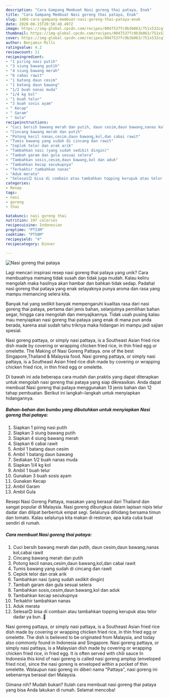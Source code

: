 ```yaml
---
description: "Cara Gampang Membuat Nasi goreng thai pataya, Enak"
title: "Cara Gampang Membuat Nasi goreng thai pataya, Enak"
slug: 1468-cara-gampang-membuat-nasi-goreng-thai-pataya-enak
date: 2020-08-15T20:50:48.497Z
image: https://img-global.cpcdn.com/recipes/0047537fc9b3b063/751x532cq70/nasi-goreng-thai-pataya-foto-resep-utama.jpg
thumbnail: https://img-global.cpcdn.com/recipes/0047537fc9b3b063/751x532cq70/nasi-goreng-thai-pataya-foto-resep-utama.jpg
cover: https://img-global.cpcdn.com/recipes/0047537fc9b3b063/751x532cq70/nasi-goreng-thai-pataya-foto-resep-utama.jpg
author: Benjamin Mills
ratingvalue: 4.2
reviewcount: 11
recipeingredient:
- "1 piring nasi putih"
- "3 siung bawang putih"
- "4 siung bawang merah"
- "6 cabai rawit"
- "1 batang daun cesim"
- "1 batang daun bawang"
- "1/2 buah nanas muda"
- "1/4 kg kol"
- "1 buah telur"
- "3 buah sosis ayam"
- " Kecap"
- " Garam"
- " Gula"
recipeinstructions:
- "Cuci bersih bawang merah dan putih, daun cesim,daun bawang,nanas kol,cabai rawit"
- "Cincang bawang merah dan putih"
- "Potong kecil nanas,cesim,daun bawang,kol,dan cabai rawit"
- "Tumis bawang yang sudah di cincang dan rawit"
- "Ceplok telor dan orak arik"
- "Tambahkan nasi (yang sudah sedikit dingin)"
- "Tambah garam dan gula sesuai selera"
- "Tambahkan sosis,cesim,daun bawang,kol dan aduk"
- "Tambahkan kecap secukupnya"
- "Terkakhir tambahkan nanas"
- "Aduk merata"
- "Selesai😊 bisa di combain atau tambahkan topping kerupuk atau telor dadar ya bun..🤗"
categories:
- Resep
tags:
- nasi
- goreng
- thai

katakunci: nasi goreng thai 
nutrition: 197 calories
recipecuisine: Indonesian
preptime: "PT33M"
cooktime: "PT50M"
recipeyield: "4"
recipecategory: Dinner

---
```



![Nasi goreng thai pataya](https://img-global.cpcdn.com/recipes/0047537fc9b3b063/751x532cq70/nasi-goreng-thai-pataya-foto-resep-utama.jpg)

Lagi mencari inspirasi resep nasi goreng thai pataya yang unik? Cara membuatnya memang tidak susah dan tidak juga mudah. Kalau keliru mengolah maka hasilnya akan hambar dan bahkan tidak sedap. Padahal nasi goreng thai pataya yang enak selayaknya punya aroma dan rasa yang mampu memancing selera kita.

Banyak hal yang sedikit banyak mempengaruhi kualitas rasa dari nasi goreng thai pataya, pertama dari jenis bahan, selanjutnya pemilihan bahan segar, hingga cara mengolah dan menyajikannya. Tidak usah pusing kalau mau menyiapkan nasi goreng thai pataya yang enak di mana pun anda berada, karena asal sudah tahu triknya maka hidangan ini mampu jadi sajian spesial.

Nasi goreng pattaya, or simply nasi pattaya, is a Southeast Asian fried rice dish made by covering or wrapping chicken fried rice, in thin fried egg or omelette. The Making of Nasi Goreng Pattaya. one of the best Singapore,Thailand &amp; Malaysia food. Nasi goreng pattaya, or simply nasi pattaya, is a Southeast Asian fried rice dish made by covering or wrapping chicken fried rice, in thin fried egg or omelette.


Di bawah ini ada beberapa cara mudah dan praktis yang dapat diterapkan untuk mengolah nasi goreng thai pataya yang siap dikreasikan. Anda dapat membuat Nasi goreng thai pataya menggunakan 13 jenis bahan dan 12 tahap pembuatan. Berikut ini langkah-langkah untuk menyiapkan hidangannya.

<!--inarticleads1-->

##### Bahan-bahan dan bumbu yang dibutuhkan untuk menyiapkan Nasi goreng thai pataya:

1. Siapkan 1 piring nasi putih
1. Siapkan 3 siung bawang putih
1. Siapkan 4 siung bawang merah
1. Siapkan 6 cabai rawit
1. Ambil 1 batang daun cesim
1. Ambil 1 batang daun bawang
1. Sediakan 1/2 buah nanas muda
1. Siapkan 1/4 kg kol
1. Ambil 1 buah telur
1. Gunakan 3 buah sosis ayam
1. Gunakan  Kecap
1. Ambil  Garam
1. Ambil  Gula


Resepi Nasi Goreng Pattaya, masakan yang berasal dari Thailand dan sangat popular di Malaysia. Nasi goreng dibungkus dalam lapisan nipis telur dadar dan dilipat berbentuk empat segi. Selalunya dihidang bersama timun dan tomato. Kalau selalunya kita makan di restoran, apa kata cuba buat sendiri di rumah. 

<!--inarticleads2-->

##### Cara membuat Nasi goreng thai pataya:

1. Cuci bersih bawang merah dan putih, daun cesim,daun bawang,nanas kol,cabai rawit
1. Cincang bawang merah dan putih
1. Potong kecil nanas,cesim,daun bawang,kol,dan cabai rawit
1. Tumis bawang yang sudah di cincang dan rawit
1. Ceplok telor dan orak arik
1. Tambahkan nasi (yang sudah sedikit dingin)
1. Tambah garam dan gula sesuai selera
1. Tambahkan sosis,cesim,daun bawang,kol dan aduk
1. Tambahkan kecap secukupnya
1. Terkakhir tambahkan nanas
1. Aduk merata
1. Selesai😊 bisa di combain atau tambahkan topping kerupuk atau telor dadar ya bun..🤗


Nasi goreng pattaya, or simply nasi pattaya, is a Southeast Asian fried rice dish made by covering or wrapping chicken fried rice, in thin fried egg or omelette. The dish is believed to be originated from Malaysia, and today also commonly found in Indonesia and Singapore. Nasi goreng pattaya, or simply nasi pattaya, is a Malaysian dish made by covering or wrapping chicken fried rice, in fried egg. It is often served with chili sauce In Indonesia this kind of nasi goreng is called nasi goreng amplop (enveloped fried rice), since the nasi goreng is enveloped within a pocket of thin omelette. Walaupun nasi goreng ini diberi nama &#34;Pattaya&#34;, nasi goreng ini sebenarnya berasal dari Malaysia. 

Gimana nih? Mudah bukan? Itulah cara membuat nasi goreng thai pataya yang bisa Anda lakukan di rumah. Selamat mencoba!
